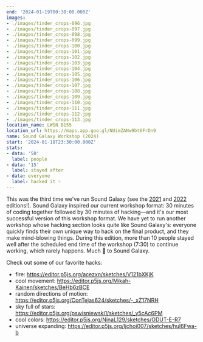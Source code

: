 ```yaml
---
end: '2024-01-19T00:30:00.000Z'
images:
- ./images/tinder_crops-096.jpg
- ./images/tinder_crops-097.jpg
- ./images/tinder_crops-098.jpg
- ./images/tinder_crops-099.jpg
- ./images/tinder_crops-100.jpg
- ./images/tinder_crops-101.jpg
- ./images/tinder_crops-102.jpg
- ./images/tinder_crops-103.jpg
- ./images/tinder_crops-104.jpg
- ./images/tinder_crops-105.jpg
- ./images/tinder_crops-106.jpg
- ./images/tinder_crops-107.jpg
- ./images/tinder_crops-108.jpg
- ./images/tinder_crops-109.jpg
- ./images/tinder_crops-110.jpg
- ./images/tinder_crops-111.jpg
- ./images/tinder_crops-112.jpg
- ./images/tinder_crops-113.jpg
location_name: LWSN B155
location_url: https://maps.app.goo.gl/NUimZANw9bt6FrDn9
name: Sound Galaxy Workshop (2024)
start: '2024-01-18T23:30:00.000Z'
stats:
- data: '50'
  label: people
- data: '15'
  label: stayed after
- data: everyone
  label: hacked it ✨
---
```


This was the third time we've run Sound Galaxy (see the [2021](/workshops/sound-galaxy/2021) and [2022](/workshops/sound-galaxy/2022) editions!). Sound Galaxy inspired our current workshop format: 30 minutes of coding together followed by 30 minutes of hacking—and it's our most successful version of this workshop format. We have yet to run another workshop whose hacking section looks quite like Sound Galaxy's: everyone quickly finds their own unique way to hack on the final product, and they make mind-blowing things. During this edition, more than 10 people stayed well after the scheduled end time of the workshop (7:30) to continue working, which rarely happens. Much 💛 to Sound Galaxy.

Check out some of our favorite hacks:

- fire: https://editor.p5js.org/acezxn/sketches/V121bXKjK
- cool movement: https://editor.p5js.org/Mikah-Kainen/sketches/BeHb6zBCE
- random directions of motion: https://editor.p5js.org/ConTejas624/sketches/-_xZ17NRH
- sky full of stars: https://editor.p5js.org/pswisniewski1/sketches/_y5cAc6PM
- cool colors: https://editor.p5js.org/NinaL129/sketches/ODUT-E-R7
- universe expanding: https://editor.p5js.org/ljchoi007/sketches/hul6Fwa-b